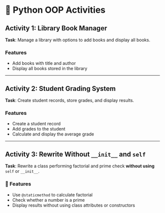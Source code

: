 # 📘 Python OOP Activities 

## Activity 1: Library Book Manager  
**Task**: Manage a library with options to add books and display all books.

### Features
- Add books with title and author
- Display all books stored in the library


---

## Activity 2: Student Grading System  
**Task**: Create student records, store grades, and display results.

### Features
- Create a student record
- Add grades to the student
- Calculate and display the average grade


---

## Activity 3: Rewrite Without `__init__` and `self`  
**Task**: Rewrite a class performing factorial and prime check **without using** `self` or `__init__`.

### 🔧 Features
- Use `@staticmethod` to calculate factorial
- Check whether a number is a prime
- Display results without using class attributes or constructors



